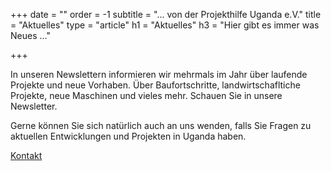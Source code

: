 +++
date = ""
order = -1
subtitle = "... von der Projekthilfe Uganda e.V."
title = "Aktuelles"
type = "article"
h1 = "Aktuelles"
h3 = "Hier gibt es immer was Neues ..."

+++

In unseren Newslettern informieren wir mehrmals im Jahr über laufende Projekte und neue Vorhaben. Über Baufortschritte, landwirtschafltiche Projekte, neue Maschinen und vieles mehr. Schauen Sie in unsere Newsletter.

Gerne können Sie sich natürlich auch an uns wenden, falls Sie Fragen zu aktuellen Entwicklungen und Projekten in Uganda haben.

[Kontakt](unser-verein/kontakt "Kontaktinformationen")